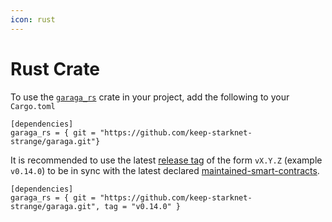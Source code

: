 ```yaml
---
icon: rust
---
```


# Rust Crate

To use the [`garaga_rs`](https://github.com/keep-starknet-strange/garaga/tree/main/tools/garaga\_rs) crate in your project, add the following to your `Cargo.toml`



```
[dependencies]
garaga_rs = { git = "https://github.com/keep-starknet-strange/garaga.git"}

```

It is recommended to use the latest [release tag](https://github.com/keep-starknet-strange/garaga/releases) of the form `vX.Y.Z` (example `v0.14.0`) to be in sync with the latest declared [maintained-smart-contracts](../maintained-smart-contracts/ "mention").&#x20;

```
[dependencies]
garaga_rs = { git = "https://github.com/keep-starknet-strange/garaga.git", tag = "v0.14.0" }

```




